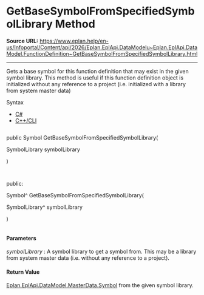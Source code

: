 # GetBaseSymbolFromSpecifiedSymbolLibrary Method

**Source URL:** https://www.eplan.help/en-us/Infoportal/Content/api/2026/Eplan.EplApi.DataModelu~Eplan.EplApi.DataModel.FunctionDefinition~GetBaseSymbolFromSpecifiedSymbolLibrary.html

---

Gets a base symbol for this function definition that may exist in the given symbol library. This method is useful if this function definition object is initialized without any reference to a project (i.e. initialized with a library from system master data)

Syntax

- [C#](#i-syntax-CS)
- [C++/CLI](#i-syntax-CPP2005)

```
```
public Symbol GetBaseSymbolFromSpecifiedSymbolLibrary( 

   SymbolLibrary symbolLibrary

)
```
```

```
```
public:

Symbol^ GetBaseSymbolFromSpecifiedSymbolLibrary( 

   SymbolLibrary^ symbolLibrary

)
```
```

#### Parameters

*symbolLibrary*
:   A symbol library to get a symbol from. This may be a library from system master data (i.e. without any reference to a project).

#### Return Value

[Eplan.EplApi.DataModel.MasterData.Symbol](Eplan.EplApi.DataModelu~Eplan.EplApi.DataModel.MasterData.Symbol.html) from the given symbol library.
